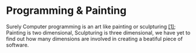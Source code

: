 Programming & Painting
===
Surely Computer programming is an art like painting or sculpturing [\[1\]][0]; Painting is two dimensional, Sculpturing is three dimensional, we have yet to find out how many dimensions are involved in creating a beatiful piece of software.

[0]: http://www.paulgraham.com/hp.html

